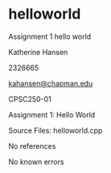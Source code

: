 # helloworld
Assignment 1 hello world

Katherine Hansen

2326665

kahansen@chapman.edu

CPSC250-01

Assignment 1: Hello World

Source Files:
helloworld.cpp

No references

No known errors
